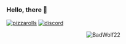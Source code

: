 ### Hello, there 👋
[![pizzarolls](https://forthebadge.com/images/badges/mom-made-pizza-rolls.svg)](https://axiomdev.net/qr/?src=Pizza-Rolls)
[![discord](https://badgen.net/badge/icon/discord?icon=discord&label)]()

<!--
**BadWolf22/BadWolf22** is a ✨ _special_ ✨ repository because its `README.md` (this file) appears on your GitHub profile.

Here are some ideas to get you started:

- 🔭 I’m currently working on ...
- 🌱 I’m currently learning ...
- 👯 I’m looking to collaborate on ...
- 🤔 I’m looking for help with ...
- 💬 Ask me about ...
- 📫 How to reach me: ...
- 😄 Pronouns: ...
- ⚡ Fun fact: ...
-->

<p align="center">
	<img src=https://github-readme-stats.vercel.app/api?username=BadWolf22&show_icons=true alt=BadWolf22 />
</p>
